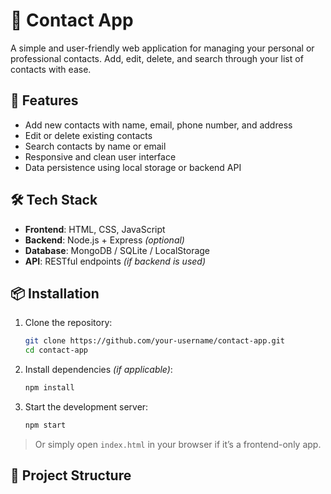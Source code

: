 # 📇 Contact App

A simple and user-friendly web application for managing your personal or professional contacts. Add, edit, delete, and search through your list of contacts with ease.

## 🚀 Features

- Add new contacts with name, email, phone number, and address
- Edit or delete existing contacts
- Search contacts by name or email
- Responsive and clean user interface
- Data persistence using local storage or backend API

## 🛠️ Tech Stack

- **Frontend**: HTML, CSS, JavaScript
- **Backend**: Node.js + Express _(optional)_
- **Database**: MongoDB / SQLite / LocalStorage
- **API**: RESTful endpoints _(if backend is used)_

## 📦 Installation

1. Clone the repository:

   ```bash
   git clone https://github.com/your-username/contact-app.git
   cd contact-app
   ```

2. Install dependencies _(if applicable)_:

   ```bash
   npm install
   ```

3. Start the development server:
   ```bash
   npm start
   ```

> Or simply open `index.html` in your browser if it’s a frontend-only app.

## 📁 Project Structure
